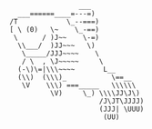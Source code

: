                      ___
      ___======____=---=)
    /T            \_--===)
    [ \ (0)   \~    \_-==)
     \      / )J~~    \-=)
      \\___/  )JJ~~~   \)
       \_____/JJJ~~~~    \
       / \  , \J~~~~~     \
      (-\)\=|\\\~~~~       L__
      (\\)  (\\\)_           \==__
       \V    \\\) ===_____   \\\\\\
              \V)     \_) \\\\JJ\J\)
                          /J\JT\JJJJ)
                          (JJJ| \UUU)
                           (UU)
